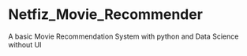 # Netfiz_Movie_Recommender

A basic Movie Recommendation System with python and Data Science without UI
